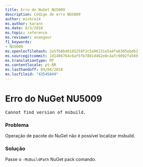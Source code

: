 ```yaml
---
title: Erro do NuGet NU5009
description: Código de erro NU5009
author: mishra14
ms.author: karann
ms.date: 8/3/2018
ms.topic: reference
ms.reviewer: anangaur
f1_keywords:
- NU5009
ms.openlocfilehash: 2a5fb8bd8105259f2c5a96131e5a4fa8305ebd62
ms.sourcegitcommit: 1d1406764c6af5fb7801d462e0c4afc9092fa569
ms.translationtype: MT
ms.contentlocale: pt-BR
ms.lasthandoff: 09/04/2018
ms.locfileid: "43545849"
---
```

# <a name="nuget-error-nu5009"></a>Erro do NuGet NU5009
<pre>Cannot find version of msbuild.</pre>

### <a name="issue"></a>Problema

Operação de pacote do NuGet não é possível localizar msbuild.


### <a name="solution"></a>Solução

Passe o `-MsBuildPath` NuGet pack comando.

